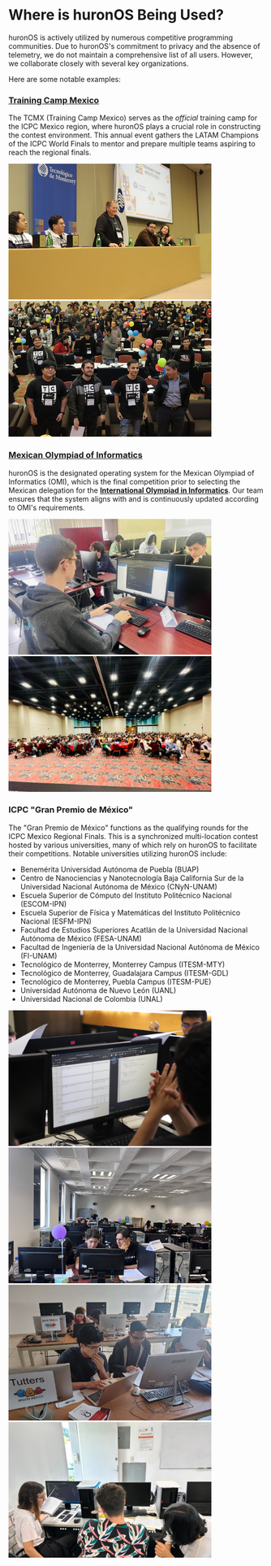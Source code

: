 # Where is huronOS Being Used?

huronOS is actively utilized by numerous competitive programming communities. Due to huronOS's commitment to privacy and the absence of telemetry, we do not maintain a comprehensive list of all users. However, we collaborate closely with several key organizations.

Here are some notable examples:

### **[Training Camp Mexico](https://tcmx.icpcmexico.org)**
The TCMX (Training Camp Mexico) serves as the *official* training camp for the ICPC Mexico region, where huronOS plays a crucial role in constructing the contest environment. This annual event gathers the LATAM Champions of the ICPC World Finals to mentor and prepare multiple teams aspiring to reach the regional finals.

![Training Camp Mexico 2023 - Inauguration](../assets/tcmx2023_directors.jpg)
![Training Camp Mexico 2023 - After Last Contest](../assets/tcmx2023_after_contest.jpg)

### **[Mexican Olympiad of Informatics](https://www.olimpiadadeinformatica.org.mx)**
huronOS is the designated operating system for the Mexican Olympiad of Informatics (OMI), which is the final competition prior to selecting the Mexican delegation for the **[International Olympiad in Informatics](https://ioinformatics.org)**. Our team ensures that the system aligns with and is continuously updated according to OMI's requirements.

![Olimpiada Mexicana de Informatica 2023 - Closing ceremony](../assets/omi2023_lab.png)
![Olimpiada Mexicana de Informatica 2023 - Contest within a laboratory](../assets/omi2023_ceremony.png)

### ICPC "Gran Premio de México"
The "Gran Premio de México" functions as the qualifying rounds for the ICPC Mexico Regional Finals. This is a synchronized multi-location contest hosted by various universities, many of which rely on huronOS to facilitate their competitions. Notable universities utilizing huronOS include:
- Benemérita Universidad Autónoma de Puebla (BUAP)
- Centro de Nanociencias y Nanotecnología Baja California Sur de la Universidad Nacional Autónoma de México (CNyN-UNAM)
- Escuela Superior de Cómputo del Instituto Politécnico Nacional (ESCOM-IPN)
- Escuela Superior de Física y Matemáticas del Instituto Politécnico Nacional (ESFM-IPN)
- Facultad de Estudios Superiores Acatlán de la Universidad Nacional Autónoma de México (FESA-UNAM)
- Facultad de Ingeniería de la Universidad Nacional Autónoma de México (FI-UNAM)
- Tecnológico de Monterrey, Monterrey Campus (ITESM-MTY)
- Tecnológico de Monterrey, Guadalajara Campus (ITESM-GDL)
- Tecnológico de Monterrey, Puebla Campus (ITESM-PUE)
- Universidad Autónoma de Nuevo León (UANL)
- Universidad Nacional de Colombia (UNAL)

![Gran Premio de México de ICPC 2024 - ESCOM-IPN](../assets/gpmx2024_escom.png)
![Gran Premio de México de ICPC 2024 - BUAP](../assets/gpmx2024_buap.png)
![Gran Premio de México de ICPC 2024 - CNyN-UNAM](../assets/gpmx2024_cnyn.png)
![Gran Premio de México de ICPC 2023 - CUCEI-UDG](../assets/gpmx2023_cucei.png)
